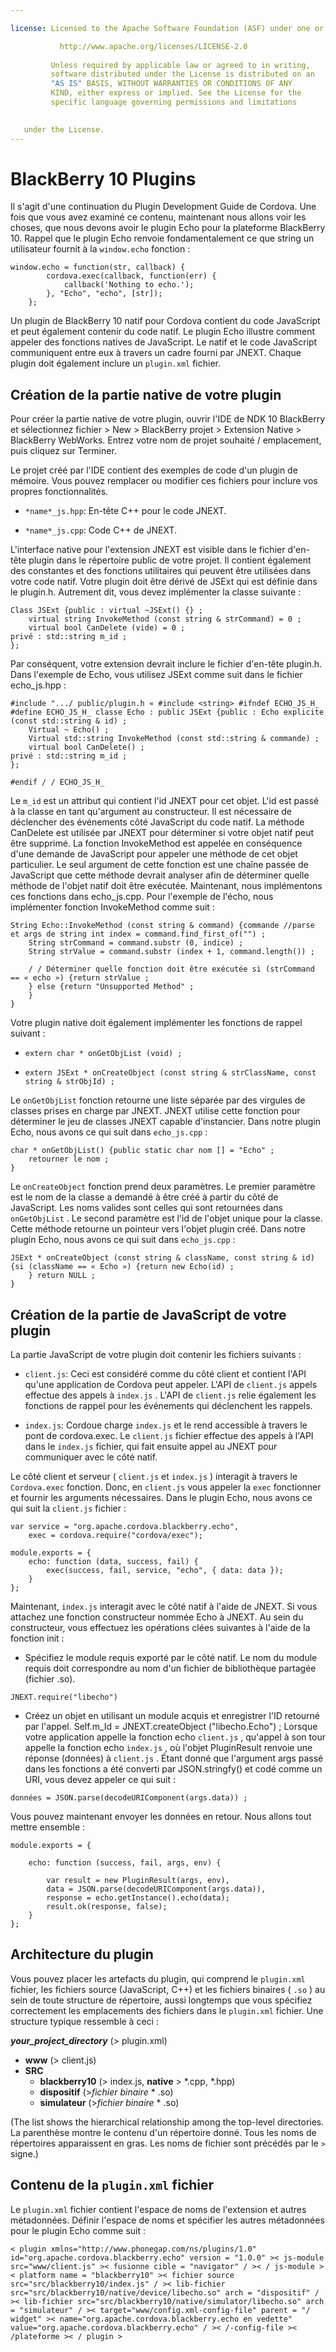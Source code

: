 ```yaml
---

license: Licensed to the Apache Software Foundation (ASF) under one or more contributor license agreements. See the NOTICE file distributed with this work for additional information regarding copyright ownership. The ASF licenses this file to you under the Apache License, Version 2.0 (the "License"); you may not use this file except in compliance with the License. You may obtain a copy of the License at

           http://www.apache.org/licenses/LICENSE-2.0
    
         Unless required by applicable law or agreed to in writing,
         software distributed under the License is distributed on an
         "AS IS" BASIS, WITHOUT WARRANTIES OR CONDITIONS OF ANY
         KIND, either express or implied. See the License for the
         specific language governing permissions and limitations
    

   under the License.
---
```


# BlackBerry 10 Plugins

Il s'agit d'une continuation du Plugin Development Guide de Cordova. Une fois que vous avez examiné ce contenu, maintenant nous allons voir les choses, que nous devons avoir le plugin Echo pour la plateforme BlackBerry 10. Rappel que le plugin Echo renvoie fondamentalement ce que string un utilisateur fournit à la `window.echo` fonction :

    window.echo = function(str, callback) {
            cordova.exec(callback, function(err) {
                callback('Nothing to echo.');
            }, "Echo", "echo", [str]);
        };
    

Un plugin de BlackBerry 10 natif pour Cordova contient du code JavaScript et peut également contenir du code natif. Le plugin Echo illustre comment appeler des fonctions natives de JavaScript. Le natif et le code JavaScript communiquent entre eux à travers un cadre fourni par JNEXT. Chaque plugin doit également inclure un `plugin.xml` fichier.

## Création de la partie native de votre plugin

Pour créer la partie native de votre plugin, ouvrir l'IDE de NDK 10 BlackBerry et sélectionnez fichier > New > BlackBerry projet > Extension Native > BlackBerry WebWorks. Entrez votre nom de projet souhaité / emplacement, puis cliquez sur Terminer.

Le projet créé par l'IDE contient des exemples de code d'un plugin de mémoire. Vous pouvez remplacer ou modifier ces fichiers pour inclure vos propres fonctionnalités.

*   `*name*_js.hpp`: En-tête C++ pour le code JNEXT.

*   `*name*_js.cpp`: Code C++ de JNEXT.

L'interface native pour l'extension JNEXT est visible dans le fichier d'en-tête plugin dans le répertoire public de votre projet. Il contient également des constantes et des fonctions utilitaires qui peuvent être utilisées dans votre code natif. Votre plugin doit être dérivé de JSExt qui est définie dans le plugin.h. Autrement dit, vous devez implémenter la classe suivante :

    Class JSExt {public : virtual ~JSExt() {} ;
        virtual string InvokeMethod (const string & strCommand) = 0 ;
        virtual bool CanDelete (vide) = 0 ;
    privé : std::string m_id ;
    };
    

Par conséquent, votre extension devrait inclure le fichier d'en-tête plugin.h. Dans l'exemple de Echo, vous utilisez JSExt comme suit dans le fichier echo_js.hpp :

    #include ".../ public/plugin.h « #include <string> #ifndef ECHO_JS_H_ #define ECHO_JS_H_ classe Echo : public JSExt {public : Echo explicite (const std::string & id) ;
        Virtual ~ Echo() ;
        Virtual std::string InvokeMethod (const std::string & commande) ;
        virtual bool CanDelete() ;
    privé : std::string m_id ;
    };
    
    #endif / / ECHO_JS_H_
    

Le `m_id` est un attribut qui contient l'id JNEXT pour cet objet. L'id est passé à la classe en tant qu'argument au constructeur. Il est nécessaire de déclencher des événements côté JavaScript du code natif. La méthode CanDelete est utilisée par JNEXT pour déterminer si votre objet natif peut être supprimé. La fonction InvokeMethod est appelée en conséquence d'une demande de JavaScript pour appeler une méthode de cet objet particulier. Le seul argument de cette fonction est une chaîne passée de JavaScript que cette méthode devrait analyser afin de déterminer quelle méthode de l'objet natif doit être exécutée. Maintenant, nous implémentons ces fonctions dans echo_js.cpp. Pour l'exemple de l'écho, nous implémenter fonction InvokeMethod comme suit :

    String Echo::InvokeMethod (const string & command) {commande //parse et args de string int index = command.find_first_of("") ;
        String strCommand = command.substr (0, indice) ;
        String strValue = command.substr (index + 1, command.length()) ;
    
        / / Déterminer quelle fonction doit être exécutée si (strCommand == « echo ») {return strValue ;
        } else {return "Unsupported Method" ;
        }
    }
    

Votre plugin native doit également implémenter les fonctions de rappel suivant :

*   `extern char * onGetObjList (void) ;`

*   `extern JSExt * onCreateObject (const string & strClassName, const string & strObjId) ;`

Le `onGetObjList` fonction retourne une liste séparée par des virgules de classes prises en charge par JNEXT. JNEXT utilise cette fonction pour déterminer le jeu de classes JNEXT capable d'instancier. Dans notre plugin Echo, nous avons ce qui suit dans `echo_js.cpp` :

    char * onGetObjList() {public static char nom [] = "Echo" ;
        retourner le nom ;
    }
    

Le `onCreateObject` fonction prend deux paramètres. Le premier paramètre est le nom de la classe a demandé à être créé à partir du côté de JavaScript. Les noms valides sont celles qui sont retournées dans `onGetObjList` . Le second paramètre est l'id de l'objet unique pour la classe. Cette méthode retourne un pointeur vers l'objet plugin créé. Dans notre plugin Echo, nous avons ce qui suit dans `echo_js.cpp` :

    JSExt * onCreateObject (const string & className, const string & id) {si (className == « Echo ») {return new Echo(id) ;
        } return NULL ;
    }
    

## Création de la partie de JavaScript de votre plugin

La partie JavaScript de votre plugin doit contenir les fichiers suivants :

*   `client.js`: Ceci est considéré comme du côté client et contient l'API qu'une application de Cordova peut appeler. L'API de `client.js` appels effectue des appels à `index.js` . L'API de `client.js` relie également les fonctions de rappel pour les événements qui déclenchent les rappels.

*   `index.js`: Cordoue charge `index.js` et le rend accessible à travers le pont de cordova.exec. Le `client.js` fichier effectue des appels à l'API dans le `index.js` fichier, qui fait ensuite appel au JNEXT pour communiquer avec le côté natif.

Le côté client et serveur ( `client.js` et `index.js` ) interagit à travers le `Cordova.exec` fonction. Donc, en `client.js` vous appeler la `exec` fonctionner et fournir les arguments nécessaires. Dans le plugin Echo, nous avons ce qui suit la `client.js` fichier :

    var service = "org.apache.cordova.blackberry.echo",
        exec = cordova.require("cordova/exec");
    
    module.exports = {
        echo: function (data, success, fail) {
            exec(success, fail, service, "echo", { data: data });
        }
    };
    

Maintenant, `index.js` interagit avec le côté natif à l'aide de JNEXT. Si vous attachez une fonction constructeur nommée Echo à JNEXT. Au sein du constructeur, vous effectuez les opérations clées suivantes à l'aide de la fonction init :

*   Spécifiez le module requis exporté par le côté natif. Le nom du module requis doit correspondre au nom d'un fichier de bibliothèque partagée (fichier .so).

`JNEXT.require("libecho")`

*   Créez un objet en utilisant un module acquis et enregistrer l'ID retourné par l'appel. Self.m_Id = JNEXT.createObject ("libecho.Echo") ; Lorsque votre application appelle la fonction echo `client.js` , qu'appel à son tour appelle la fonction echo `index.js` , où l'objet PluginResult renvoie une réponse (données) à `client.js` . Étant donné que l'argument args passé dans les fonctions a été converti par JSON.stringfy() et codé comme un URI, vous devez appeler ce qui suit :

`données = JSON.parse(decodeURIComponent(args.data)) ;`

Vous pouvez maintenant envoyer les données en retour. Nous allons tout mettre ensemble :

    module.exports = {
    
        echo: function (success, fail, args, env) {
    
            var result = new PluginResult(args, env),
            data = JSON.parse(decodeURIComponent(args.data)),
            response = echo.getInstance().echo(data);
            result.ok(response, false);
        }
    };
    

## Architecture du plugin

Vous pouvez placer les artefacts du plugin, qui comprend le `plugin.xml` fichier, les fichiers source (JavaScript, C++) et les fichiers binaires ( `.so` ) au sein de toute structure de répertoire, aussi longtemps que vous spécifiez correctement les emplacements des fichiers dans le `plugin.xml` fichier. Une structure typique ressemble à ceci :

***your\_project\_directory*** (> plugin.xml)

*   **www** (> client.js)
*   **SRC** 
    *   **blackberry10** (> index.js, **native** > *.cpp, *.hpp)
    *   **dispositif** (>*fichier binaire* * .so)
    *   **simulateur** (>*fichier binaire* * .so)

(The list shows the hierarchical relationship among the top-level directories. La parenthèse montre le contenu d'un répertoire donné. Tous les noms de répertoires apparaissent en gras. Les noms de fichier sont précédés par le `>` signe.)

## Contenu de la `plugin.xml` fichier

Le `plugin.xml` fichier contient l'espace de noms de l'extension et autres métadonnées. Définir l'espace de noms et spécifier les autres métadonnées pour le plugin Echo comme suit :

    < plugin xmlns="http://www.phonegap.com/ns/plugins/1.0" id="org.apache.cordova.blackberry.echo" version = "1.0.0" >< js-module src="www/client.js" >< fusionne cible = "navigator" / >< / js-module >< platform name = "blackberry10" >< fichier source src="src/blackberry10/index.js" / >< lib-fichier src="src/blackberry10/native/device/libecho.so" arch = "dispositif" / >< lib-fichier src="src/blackberry10/native/simulator/libecho.so" arch = "simulateur" / >< target="www/config.xml-config-file" parent = "/ widget" >< name="org.apache.cordova.blackberry.echo en vedette" value="org.apache.cordova.blackberry.echo" / >< /-config-file >< /plateforme >< / plugin >